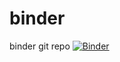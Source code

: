 # binder
binder git repo
[![Binder](https://mybinder.org/badge_logo.svg)](https://mybinder.org/v2/gh/jackholbrook/binder/master)
